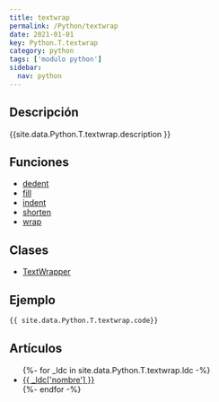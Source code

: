 ```yaml
---
title: textwrap
permalink: /Python/textwrap
date: 2021-01-01
key: Python.T.textwrap
category: python
tags: ['modulo python']
sidebar: 
  nav: python
---
```


## Descripción
{{site.data.Python.T.textwrap.description }}

## Funciones
* [dedent](/Python/textwrap/dedent/)
* [fill](/Python/textwrap/fill/)
* [indent](/Python/textwrap/indent/)
* [shorten](/Python/textwrap/shorten/)
* [wrap](/Python/textwrap/wrap/)

## Clases
* [TextWrapper](/Python/textwrap/TextWrapper/)

## Ejemplo
~~~python
{{ site.data.Python.T.textwrap.code}}
~~~

## Artículos
<ul>
{%- for _ldc in site.data.Python.T.textwrap.ldc -%}
   <li>
       <a href="{{_ldc['url'] }}">{{ _ldc['nombre'] }}</a>
   </li>
{%- endfor -%}
</ul>
